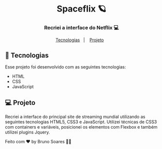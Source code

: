 
<h1 align="center">
  Spaceflix 🪐
</h1>
<h3 align="center">
  Recriei a interface do Netflix 💻
  </h3>

<p align="center">
  <a href="#-tecnologias">Tecnologias</a>&nbsp;&nbsp;&nbsp;|&nbsp;&nbsp;&nbsp;
  <a href="#-projeto">Projeto</a>&nbsp;&nbsp;&nbsp;
  
</p>







## 🚀 Tecnologias

Esse projeto foi desenvolvido com as seguintes tecnologias:

- HTML
- CSS
- JavaScript


## 💻 Projeto
Recriei a interface do principal site de streaming mundial utilizando as seguintes tecnologias  HTML5, CSS3 e JavaScript. 
Utilizei técnicas de CSS3 com containers e variáveis,  posicionei os elementos com Flexbox e  também utilizei plugins Jquery.





Feito com ♥ by Bruno Soares 👋🏽
